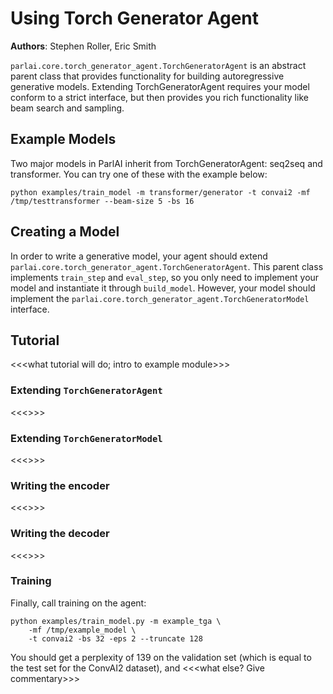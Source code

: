 # Using Torch Generator Agent

**Authors**: Stephen Roller, Eric Smith

`parlai.core.torch_generator_agent.TorchGeneratorAgent` is an abstract parent class that provides functionality for building autoregressive generative models. Extending TorchGeneratorAgent requires your model conform to a strict interface, but then provides you rich functionality like beam search and sampling.


## Example Models

Two major models in ParlAI inherit from TorchGeneratorAgent: seq2seq and transformer. You can try one of these with the example below:

```
python examples/train_model -m transformer/generator -t convai2 -mf /tmp/testtransformer --beam-size 5 -bs 16
```

## Creating a Model

In order to write a generative model, your agent should extend `parlai.core.torch_generator_agent.TorchGeneratorAgent`. This parent class implements `train_step` and `eval_step`, so you only need to implement your model and instantiate it through `build_model`. However, your model should implement the `parlai.core.torch_generator_agent.TorchGeneratorModel` interface.


## Tutorial

<<<what tutorial will do; intro to example module>>>

### Extending `TorchGeneratorAgent`

<<<>>>

### Extending `TorchGeneratorModel`

<<<>>>

### Writing the encoder

<<<>>>

### Writing the decoder

<<<>>>

### Training

Finally, call training on the agent:

```
python examples/train_model.py -m example_tga \
    -mf /tmp/example_model \
    -t convai2 -bs 32 -eps 2 --truncate 128
```

You should get a perplexity of 139 on the validation set (which is equal to the test set for the ConvAI2 dataset), and <<<what else? Give commentary>>>
